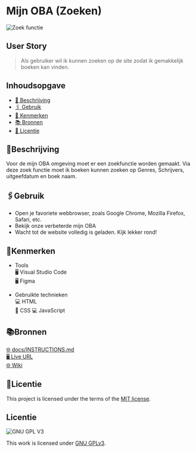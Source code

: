 # Mijn OBA (Zoeken)

![Zoek functie](https://github.com/OvenMagnetron/fix-the-flow-wireflow/assets/91184609/c2d3c816-5b39-43ce-92b9-f50fe2da0f26)

## User Story

>Als gebruiker wil ik kunnen zoeken op de site zodat ik gemakkelijk boeken kan vinden.

## Inhoudsopgave
  * [📝 Beschrijving](#beschrijving)  
  * [🖇 Gebruik](#gebruik)  
  * [🔖 Kenmerken](#kenmerken)  
  * [📚 Bronnen](#bronnen)  
  * [👾 Licentie](#licentie)  

## 📝Beschrijving
Voor de mijn OBA omgeving moet er een zoekfunctie worden gemaakt. Via deze zoek functie moet ik boeken kunnen zoeken op Genres, Schrijvers, uitgeefdatum en boek naam.

## 🖇Gebruik

* Open je favoriete webbrowser, zoals Google Chrome, Mozilla Firefox, Safari, etc.
* Bekijk onze verbeterde mijn OBA
* Wacht tot de website volledig is geladen. Kijk lekker rond!

## 🔖Kenmerken

* Tools  
🖥️ Visual Studio Code  
🖥️ Figma  

* Gebruikte technieken  
💻 HTML  
🎨 CSS
💻 JavaScript  

## 📚Bronnen
[🌐 docs/INSTRUCTIONS.md](docs/INSTRUCTIONS.md)  
[🖥️ Live URL](https://ovenmagnetron.github.io/oba/)  
[🌐 Wiki](https://github.com/OvenMagnetron/oba/wiki)  


## 👾Licentie
This project is licensed under the terms of the [MIT license](./LICENSE).



## Licentie

![GNU GPL V3](https://www.gnu.org/graphics/gplv3-127x51.png)

This work is licensed under [GNU GPLv3](./LICENSE).
